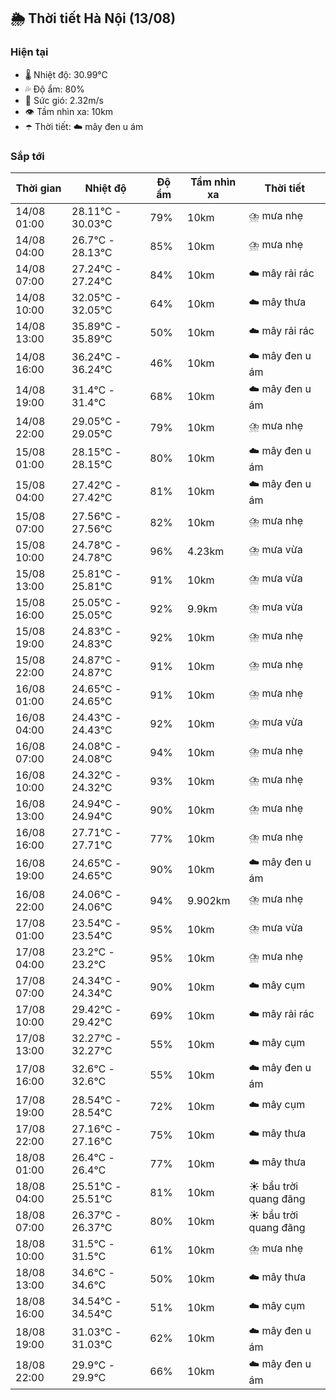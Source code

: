 ## 🌦️ Thời tiết Hà Nội (13/08)

### Hiện tại

- 🌡️ Nhiệt độ: 30.99℃
- 💦 Độ ẩm: 80%
- 💨 Sức gió: 2.32m/s
- 👁️ Tầm nhìn xa: 10km
- ☂️ Thời tiết: ☁️ mây đen u ám

### Sắp tới

| Thời gian | Nhiệt độ | Độ ẩm | Tầm nhìn xa | Thời tiết |
| --- | --- | --- | --- | --- |
| 14/08 01:00 | 28.11℃ - 30.03℃ | 79% | 10km | ⛈️ mưa nhẹ |
| 14/08 04:00 | 26.7℃ - 28.13℃ | 85% | 10km | ⛈️ mưa nhẹ |
| 14/08 07:00 | 27.24℃ - 27.24℃ | 84% | 10km | ☁️ mây rải rác |
| 14/08 10:00 | 32.05℃ - 32.05℃ | 64% | 10km | ☁️ mây thưa |
| 14/08 13:00 | 35.89℃ - 35.89℃ | 50% | 10km | ☁️ mây rải rác |
| 14/08 16:00 | 36.24℃ - 36.24℃ | 46% | 10km | ☁️ mây đen u ám |
| 14/08 19:00 | 31.4℃ - 31.4℃ | 68% | 10km | ☁️ mây đen u ám |
| 14/08 22:00 | 29.05℃ - 29.05℃ | 79% | 10km | ⛈️ mưa nhẹ |
| 15/08 01:00 | 28.15℃ - 28.15℃ | 80% | 10km | ☁️ mây đen u ám |
| 15/08 04:00 | 27.42℃ - 27.42℃ | 81% | 10km | ☁️ mây đen u ám |
| 15/08 07:00 | 27.56℃ - 27.56℃ | 82% | 10km | ⛈️ mưa nhẹ |
| 15/08 10:00 | 24.78℃ - 24.78℃ | 96% | 4.23km | ⛈️ mưa vừa |
| 15/08 13:00 | 25.81℃ - 25.81℃ | 91% | 10km | ⛈️ mưa vừa |
| 15/08 16:00 | 25.05℃ - 25.05℃ | 92% | 9.9km | ⛈️ mưa vừa |
| 15/08 19:00 | 24.83℃ - 24.83℃ | 92% | 10km | ⛈️ mưa nhẹ |
| 15/08 22:00 | 24.87℃ - 24.87℃ | 91% | 10km | ⛈️ mưa nhẹ |
| 16/08 01:00 | 24.65℃ - 24.65℃ | 91% | 10km | ⛈️ mưa nhẹ |
| 16/08 04:00 | 24.43℃ - 24.43℃ | 92% | 10km | ⛈️ mưa vừa |
| 16/08 07:00 | 24.08℃ - 24.08℃ | 94% | 10km | ⛈️ mưa nhẹ |
| 16/08 10:00 | 24.32℃ - 24.32℃ | 93% | 10km | ⛈️ mưa nhẹ |
| 16/08 13:00 | 24.94℃ - 24.94℃ | 90% | 10km | ⛈️ mưa nhẹ |
| 16/08 16:00 | 27.71℃ - 27.71℃ | 77% | 10km | ⛈️ mưa nhẹ |
| 16/08 19:00 | 24.65℃ - 24.65℃ | 90% | 10km | ☁️ mây đen u ám |
| 16/08 22:00 | 24.06℃ - 24.06℃ | 94% | 9.902km | ⛈️ mưa nhẹ |
| 17/08 01:00 | 23.54℃ - 23.54℃ | 95% | 10km | ⛈️ mưa vừa |
| 17/08 04:00 | 23.2℃ - 23.2℃ | 95% | 10km | ⛈️ mưa nhẹ |
| 17/08 07:00 | 24.34℃ - 24.34℃ | 90% | 10km | ☁️ mây cụm |
| 17/08 10:00 | 29.42℃ - 29.42℃ | 69% | 10km | ☁️ mây rải rác |
| 17/08 13:00 | 32.27℃ - 32.27℃ | 55% | 10km | ☁️ mây cụm |
| 17/08 16:00 | 32.6℃ - 32.6℃ | 55% | 10km | ☁️ mây đen u ám |
| 17/08 19:00 | 28.54℃ - 28.54℃ | 72% | 10km | ☁️ mây cụm |
| 17/08 22:00 | 27.16℃ - 27.16℃ | 75% | 10km | ☁️ mây thưa |
| 18/08 01:00 | 26.4℃ - 26.4℃ | 77% | 10km | ☁️ mây thưa |
| 18/08 04:00 | 25.51℃ - 25.51℃ | 81% | 10km | ☀️ bầu trời quang đãng |
| 18/08 07:00 | 26.37℃ - 26.37℃ | 80% | 10km | ☀️ bầu trời quang đãng |
| 18/08 10:00 | 31.5℃ - 31.5℃ | 61% | 10km | ⛈️ mưa nhẹ |
| 18/08 13:00 | 34.6℃ - 34.6℃ | 50% | 10km | ☁️ mây thưa |
| 18/08 16:00 | 34.54℃ - 34.54℃ | 51% | 10km | ☁️ mây cụm |
| 18/08 19:00 | 31.03℃ - 31.03℃ | 62% | 10km | ☁️ mây đen u ám |
| 18/08 22:00 | 29.9℃ - 29.9℃ | 66% | 10km | ☁️ mây đen u ám |
